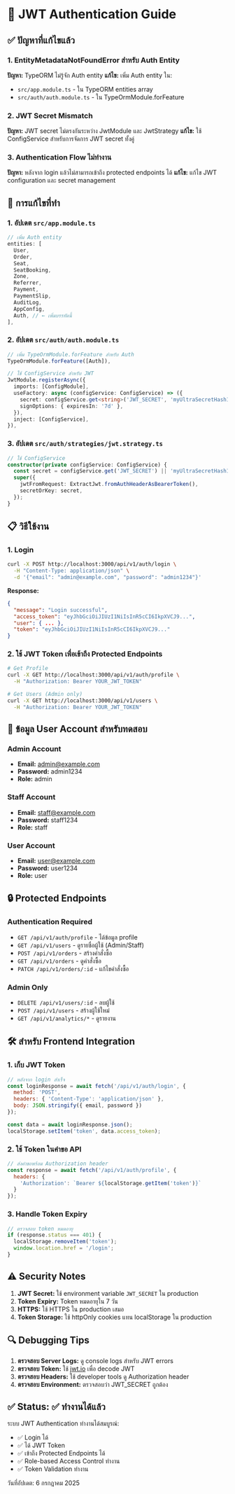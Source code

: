 # 🔐 JWT Authentication Guide

## ✅ ปัญหาที่แก้ไขแล้ว

### 1. EntityMetadataNotFoundError สำหรับ Auth Entity
**ปัญหา:** TypeORM ไม่รู้จัก Auth entity
**แก้ไข:** เพิ่ม Auth entity ใน:
- `src/app.module.ts` - ใน TypeORM entities array
- `src/auth/auth.module.ts` - ใน TypeOrmModule.forFeature

### 2. JWT Secret Mismatch
**ปัญหา:** JWT secret ไม่ตรงกันระหว่าง JwtModule และ JwtStrategy
**แก้ไข:** ใช้ ConfigService สำหรับการจัดการ JWT secret ทั้งคู่

### 3. Authentication Flow ไม่ทำงาน
**ปัญหา:** หลังจาก login แล้วไม่สามารถเข้าถึง protected endpoints ได้
**แก้ไข:** แก้ไข JWT configuration และ secret management

## 🔧 การแก้ไขที่ทำ

### 1. อัปเดต `src/app.module.ts`
```typescript
// เพิ่ม Auth entity
entities: [
  User,
  Order,
  Seat,
  SeatBooking,
  Zone,
  Referrer,
  Payment,
  PaymentSlip,
  AuditLog,
  AppConfig,
  Auth, // ← เพิ่มบรรทัดนี้
],
```

### 2. อัปเดต `src/auth/auth.module.ts`
```typescript
// เพิ่ม TypeOrmModule.forFeature สำหรับ Auth
TypeOrmModule.forFeature([Auth]),

// ใช้ ConfigService สำหรับ JWT
JwtModule.registerAsync({
  imports: [ConfigModule],
  useFactory: async (configService: ConfigService) => ({
    secret: configService.get<string>('JWT_SECRET', 'myUltraSecretHash123'),
    signOptions: { expiresIn: '7d' },
  }),
  inject: [ConfigService],
}),
```

### 3. อัปเดต `src/auth/strategies/jwt.strategy.ts`
```typescript
// ใช้ ConfigService
constructor(private configService: ConfigService) {
  const secret = configService.get('JWT_SECRET') || 'myUltraSecretHash123';
  super({
    jwtFromRequest: ExtractJwt.fromAuthHeaderAsBearerToken(),
    secretOrKey: secret,
  });
}
```

## 📋 วิธีใช้งาน

### 1. Login
```bash
curl -X POST http://localhost:3000/api/v1/auth/login \
  -H "Content-Type: application/json" \
  -d '{"email": "admin@example.com", "password": "admin1234"}'
```

**Response:**
```json
{
  "message": "Login successful",
  "access_token": "eyJhbGciOiJIUzI1NiIsInR5cCI6IkpXVCJ9...",
  "user": { ... },
  "token": "eyJhbGciOiJIUzI1NiIsInR5cCI6IkpXVCJ9..."
}
```

### 2. ใช้ JWT Token เพื่อเข้าถึง Protected Endpoints
```bash
# Get Profile
curl -X GET http://localhost:3000/api/v1/auth/profile \
  -H "Authorization: Bearer YOUR_JWT_TOKEN"

# Get Users (Admin only)
curl -X GET http://localhost:3000/api/v1/users \
  -H "Authorization: Bearer YOUR_JWT_TOKEN"
```

## 🎯 ข้อมูล User Account สำหรับทดสอบ

### Admin Account
- **Email:** admin@example.com
- **Password:** admin1234
- **Role:** admin

### Staff Account
- **Email:** staff@example.com
- **Password:** staff1234
- **Role:** staff

### User Account
- **Email:** user@example.com
- **Password:** user1234
- **Role:** user

## 🔒 Protected Endpoints

### Authentication Required
- `GET /api/v1/auth/profile` - ได้ข้อมูล profile
- `GET /api/v1/users` - ดูรายชื่อผู้ใช้ (Admin/Staff)
- `POST /api/v1/orders` - สร้างคำสั่งซื้อ
- `GET /api/v1/orders` - ดูคำสั่งซื้อ
- `PATCH /api/v1/orders/:id` - แก้ไขคำสั่งซื้อ

### Admin Only
- `DELETE /api/v1/users/:id` - ลบผู้ใช้
- `POST /api/v1/users` - สร้างผู้ใช้ใหม่
- `GET /api/v1/analytics/*` - ดูรายงาน

## 🛠️ สำหรับ Frontend Integration

### 1. เก็บ JWT Token
```javascript
// หลังจาก login สำเร็จ
const loginResponse = await fetch('/api/v1/auth/login', {
  method: 'POST',
  headers: { 'Content-Type': 'application/json' },
  body: JSON.stringify({ email, password })
});

const data = await loginResponse.json();
localStorage.setItem('token', data.access_token);
```

### 2. ใช้ Token ในคำขอ API
```javascript
// ส่งคำขอพร้อม Authorization header
const response = await fetch('/api/v1/auth/profile', {
  headers: {
    'Authorization': `Bearer ${localStorage.getItem('token')}`
  }
});
```

### 3. Handle Token Expiry
```javascript
// ตรวจสอบ token หมดอายุ
if (response.status === 401) {
  localStorage.removeItem('token');
  window.location.href = '/login';
}
```

## ⚠️ Security Notes

1. **JWT Secret:** ใช้ environment variable `JWT_SECRET` ใน production
2. **Token Expiry:** Token หมดอายุใน 7 วัน
3. **HTTPS:** ใช้ HTTPS ใน production เสมอ
4. **Token Storage:** ใช้ httpOnly cookies แทน localStorage ใน production

## 🔍 Debugging Tips

1. **ตรวจสอบ Server Logs:** ดู console logs สำหรับ JWT errors
2. **ตรวจสอบ Token:** ใช้ [jwt.io](https://jwt.io) เพื่อ decode JWT
3. **ตรวจสอบ Headers:** ใช้ developer tools ดู Authorization header
4. **ตรวจสอบ Environment:** ตรวจสอบว่า JWT_SECRET ถูกต้อง

## ✅ Status: ✅ ทำงานได้แล้ว

ระบบ JWT Authentication ทำงานได้สมบูรณ์:
- ✅ Login ได้
- ✅ ได้ JWT Token 
- ✅ เข้าถึง Protected Endpoints ได้
- ✅ Role-based Access Control ทำงาน
- ✅ Token Validation ทำงาน

วันที่อัปเดต: 6 กรกฎาคม 2025
